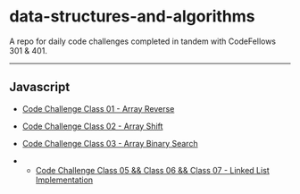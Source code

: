 # data-structures-and-algorithms

A repo for daily code challenges completed in tandem with CodeFellows 301 & 401.

---

## Javascript

* [Code Challenge Class 01 - Array Reverse](javascript/challenges/arrayReverse/array-reverse.js)

* [Code Challenge Class 02 - Array Shift](javascript/challenges/arrayShift/array-shift.js)

* [Code Challenge Class 03 - Array Binary Search](javascript/challenges/arrayBinarySearch/array-binary-search.js)

* * [Code Challenge Class 05 && Class 06 && Class 07 - Linked List Implementation](javascript/data-structures/linkedList/linked-list.js)